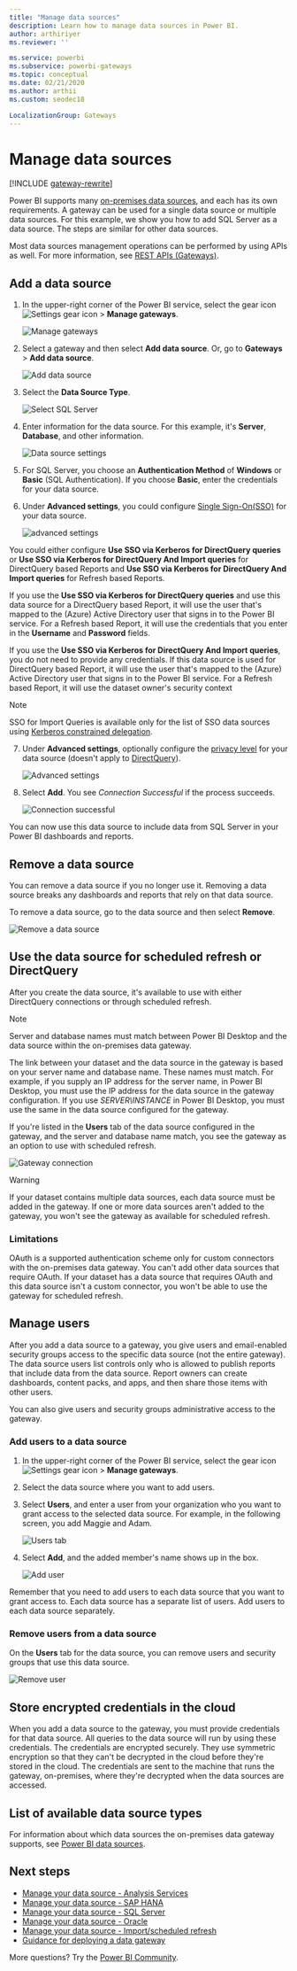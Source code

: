 ```yaml
---
title: "Manage data sources"
description: Learn how to manage data sources in Power BI.
author: arthiriyer
ms.reviewer: ''

ms.service: powerbi
ms.subservice: powerbi-gateways
ms.topic: conceptual
ms.date: 02/21/2020
ms.author: arthii
ms.custom: seodec18

LocalizationGroup: Gateways
---
```


# Manage data sources

[!INCLUDE [gateway-rewrite](../includes/gateway-rewrite.md)]

Power BI supports many [on-premises data sources](power-bi-data-sources.md), and each has its own requirements. A gateway can be used for a single data source or multiple data sources. For this example, we show you how to add SQL Server as a data source. The steps are similar for other data sources.

Most data sources management operations can be performed by using APIs as well. For more information, see [REST APIs (Gateways)](/rest/api/power-bi/gateways).

## Add a data source

1. In the upper-right corner of the Power BI service, select the gear icon ![Settings gear icon](media/service-gateway-data-sources/icon-gear.png) > **Manage gateways**.

    ![Manage gateways](media/service-gateway-data-sources/manage-gateways.png)

2. Select a gateway and then select **Add data source**. Or, go to **Gateways** > **Add data source**.

    ![Add data source](media/service-gateway-data-sources/add-data-source.png)

3. Select the **Data Source Type**.

    ![Select SQL Server](media/service-gateway-data-sources/select-sql-server.png)

4. Enter information for the data source. For this example, it's **Server**, **Database**, and other information. 

    ![Data source settings](media/service-gateway-data-sources/data-source-settings.png)

5. For SQL Server, you choose an **Authentication Method** of **Windows** or **Basic** (SQL Authentication). If you choose **Basic**, enter the credentials for your data source.

6. Under **Advanced settings**, you could configure [Single Sign-On(SSO)](service-gateway-sso-overview.md) for your data source. 

    ![advanced settings](media/service-gateway-data-sources/advanced-settings-02.png)

You could either configure **Use SSO via Kerberos for DirectQuery queries**  or **Use SSO via Kerberos for DirectQuery And Import queries** for DirectQuery based Reports and **Use SSO via Kerberos for DirectQuery And Import queries** for Refresh based Reports.

If you use the **Use SSO via Kerberos for DirectQuery queries** and use this data source for a DirectQuery based Report, it will use the user that's mapped to the (Azure) Active Directory user that signs in to the Power BI service. For a Refresh based Report, it will use the credentials that you enter in the **Username** and **Password** fields.

If you use the **Use SSO via Kerberos for DirectQuery And Import queries**, you do not need to provide any credentials. If this data source is used for DirectQuery based Report, it will use the user that's mapped to the (Azure) Active Directory user that signs in to the Power BI service.  For a Refresh based Report, it will use the dataset owner's security context

> [!NOTE]
>SSO for Import Queries is available only for the list of SSO data sources using [Kerberos constrained delegation](service-gateway-sso-kerberos.md).

7. Under **Advanced settings**, optionally configure the [privacy level](https://support.office.com/article/Privacy-levels-Power-Query-CC3EDE4D-359E-4B28-BC72-9BEE7900B540) for your data source (doesn't apply to [DirectQuery](desktop-directquery-about.md)).

    ![Advanced settings](media/service-gateway-data-sources/advanced-settings.png)

8. Select **Add**. You see *Connection Successful* if the process succeeds.

    ![Connection successful](media/service-gateway-data-sources/connection-successful.png)

You can now use this data source to include data from SQL Server in your Power BI dashboards and reports.

## Remove a data source

You can remove a data source if you no longer use it. Removing a data source breaks any dashboards and reports that rely on that data source.

To remove a data source, go to the data source and then select **Remove**.

![Remove a data source](media/service-gateway-data-sources/remove-data-source.png)

## Use the data source for scheduled refresh or DirectQuery

After you create the data source, it's available to use with either DirectQuery connections or through scheduled refresh.

> [!NOTE]
>Server and database names must match between Power BI Desktop and the data source within the on-premises data gateway.

The link between your dataset and the data source in the gateway is based on your server name and database name. These names must match. For example, if you supply an IP address for the server name, in Power BI Desktop, you must use the IP address for the data source in the gateway configuration. If you use *SERVER\INSTANCE* in Power BI Desktop, you must use the same in the data source configured for the gateway.

If you're listed in the **Users** tab of the data source configured in the gateway, and the server and database name match, you see the gateway as an option to use with scheduled refresh.

![Gateway connection](media/service-gateway-data-sources/gateway-connection.png)

> [!WARNING]
> If your dataset contains multiple data sources, each data source must be added in the gateway. If one or more data sources aren't added to the gateway, you won't see the gateway as available for scheduled refresh.

### Limitations

OAuth is a supported authentication scheme only for custom connectors with the on-premises data gateway. You can't add other data sources that require OAuth. If your dataset has a data source that requires OAuth and this data source isn't a custom connector, you won't be able to use the gateway for scheduled refresh.

## Manage users

After you add a data source to a gateway, you give users and email-enabled security groups access to the specific data source (not the entire gateway). The data source users list controls only who is allowed to publish reports that include data from the data source. Report owners can create dashboards, content packs, and apps, and then share those items with other users.

You can also give users and security groups administrative access to the gateway.

### Add users to a data source

1. In the upper-right corner of the Power BI service, select the gear icon ![Settings gear icon](media/service-gateway-data-sources/icon-gear.png) > **Manage gateways**.

2. Select the data source where you want to add users.

3. Select **Users**, and enter a user from your organization who you want to grant access to the selected data source. For example, in the following screen, you add Maggie and Adam.

    ![Users tab](media/service-gateway-data-sources/users-tab.png)

4. Select **Add**, and the added member's name shows up in the box.

    ![Add user](media/service-gateway-data-sources/add-user.png)

Remember that you need to add users to each data source that you want to grant access to. Each data source has a separate list of users. Add users to each data source separately.

### Remove users from a data source

On the **Users** tab for the data source, you can remove users and security groups that use this data source.

![Remove user](media/service-gateway-data-sources/remove-user.png)

## Store encrypted credentials in the cloud

When you add a data source to the gateway, you must provide credentials for that data source. All queries to the data source will run by using these credentials. The credentials are encrypted securely. They use symmetric encryption so that they can't be decrypted in the cloud before they're stored in the cloud. The credentials are sent to the machine that runs the gateway, on-premises, where they're decrypted when the data sources are accessed.

## List of available data source types

For information about which data sources the on-premises data gateway supports, see [Power BI data sources](power-bi-data-sources.md).

## Next steps

* [Manage your data source - Analysis Services](service-gateway-enterprise-manage-ssas.md)
* [Manage your data source - SAP HANA](service-gateway-enterprise-manage-sap.md)
* [Manage your data source - SQL Server](service-gateway-enterprise-manage-sql.md)
* [Manage your data source - Oracle](service-gateway-onprem-manage-oracle.md)
* [Manage your data source - Import/scheduled refresh](service-gateway-enterprise-manage-scheduled-refresh.md)
* [Guidance for deploying a data gateway](service-gateway-deployment-guidance.md)

More questions? Try the [Power BI Community](https://community.powerbi.com/).
